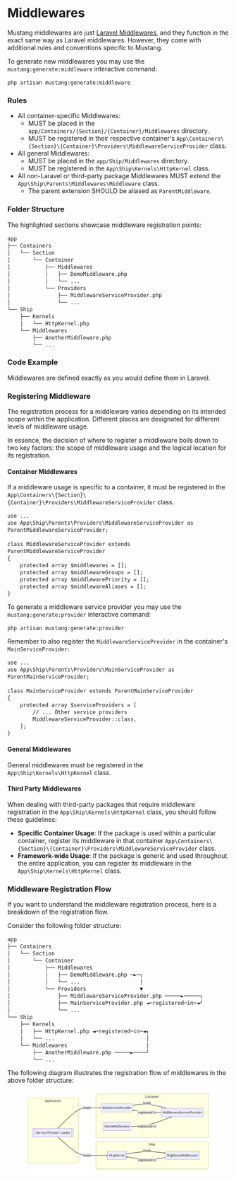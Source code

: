 # Middlewares

Mustang middlewares are just [Laravel Middlewares](https://laravel.com/docs/middleware), and they function in the exact same way as Laravel middlewares. However, they come with additional rules and conventions specific to Mustang.

To generate new middlewares you may use the `mustang:generate:middleware` interactive command:

```
php artisan mustang:generate:middleware
```

### Rules[​](https://apiato.io/docs/components/optional-components/middlewares#rules) <a href="#rules" id="rules"></a>

* All container-specific Middlewares:
  * MUST be placed in the `app/Containers/{Section}/{Container}/Middlewares` directory.
  * MUST be registered in their respective container's `App\Containers\{Section}\{Container}\Providers\MiddlewareServiceProvider` class.
* All general Middlewares:
  * MUST be placed in the `app/Ship/Middlewares` directory.
  * MUST be registered in the `App\Ship\Kernels\HttpKernel` class.
* All non-Laravel or third-party package Middlewares MUST extend the `App\Ship\Parents\Middlewares\Middleware` class.
  * The parent extension SHOULD be aliased as `ParentMiddleware`.

### Folder Structure[​](https://apiato.io/docs/components/optional-components/middlewares#folder-structure) <a href="#folder-structure" id="folder-structure"></a>

The highlighted sections showcase middleware registration points:

```
app
├── Containers
│   └── Section
│       └── Container
│           ├── Middlewares
│           │   ├── DemoMiddleware.php
│           │   └── ...
│           └── Providers
│               ├── MiddlewareServiceProvider.php
│               └── ...
└── Ship
    ├── Kernels
    │   └── HttpKernel.php
    └── Middlewares
        ├── AnotherMiddleware.php
        └── ...
```

### Code Example[​](https://apiato.io/docs/components/optional-components/middlewares#code-example) <a href="#code-example" id="code-example"></a>

Middlewares are defined exactly as you would define them in Laravel.

### Registering Middleware[​](https://apiato.io/docs/components/optional-components/middlewares#registering-middleware) <a href="#registering-middleware" id="registering-middleware"></a>

The registration process for a middleware varies depending on its intended scope within the application. Different places are designated for different levels of middleware usage.

In essence, the decision of where to register a middleware boils down to two key factors: the scope of middleware usage and the logical location for its registration.

#### Container Middlewares[​](https://apiato.io/docs/components/optional-components/middlewares#container-middlewares) <a href="#container-middlewares" id="container-middlewares"></a>

If a middleware usage is specific to a container, it must be registered in the `App\Containers\{Section}\{Container}\Providers\MiddlewareServiceProvider` class.

```
use ...
use App\Ship\Parents\Providers\MiddlewareServiceProvider as ParentMiddlewareServiceProvider;

class MiddlewareServiceProvider extends ParentMiddlewareServiceProvider
{
    protected array $middlewares = [];
    protected array $middlewareGroups = [];
    protected array $middlewarePriority = [];
    protected array $middlewareAliases = [];
}
```

To generate a middleware service provider you may use the `mustang:generate:provider` interactive command:

```
php artisan mustang:generate:provider
```

Remember to also register the `MiddlewareServiceProvider` in the container's `MainServiceProvider`:

```
use ...
use App\Ship\Parents\Providers\MainServiceProvider as ParentMainServiceProvider;

class MainServiceProvider extends ParentMainServiceProvider
{
    protected array $serviceProviders = [
        // ... Other service providers
        MiddlewareServiceProvider::class,
    ];
}
```

#### General Middlewares[​](https://apiato.io/docs/components/optional-components/middlewares#general-middlewares) <a href="#general-middlewares" id="general-middlewares"></a>

General middlewares must be registered in the `App\Ship\Kernels\HttpKernel` class.

#### Third Party Middlewares[​](https://apiato.io/docs/components/optional-components/middlewares#third-party-middlewares) <a href="#third-party-middlewares" id="third-party-middlewares"></a>

When dealing with third-party packages that require middleware registration in the `App\Ship\Kernels\HttpKernel` class, you should follow these guidelines:

* **Specific Container Usage**: If the package is used within a particular container, register its middleware in that container `App\Containers\{Section}\{Container}\Providers\MiddlewareServiceProvider` class.
* **Framework-wide Usage**: If the package is generic and used throughout the entire application, you can register its middleware in the `App\Ship\Kernels\HttpKernel` class.

### Middleware Registration Flow[​](https://apiato.io/docs/components/optional-components/middlewares#middleware-registration-flow) <a href="#middleware-registration-flow" id="middleware-registration-flow"></a>

If you want to understand the middleware registration process, here is a breakdown of the registration flow.

Consider the following folder structure:

```
app
├── Containers
│   └── Section
│       └── Container
│           ├── Middlewares
│           │   ├── DemoMiddleware.php ─►─┐
│           │   └── ...                   │
│           └── Providers                 ▼
│               ├── MiddlewareServiceProvider.php ─────►─────┐
│               ├── MainServiceProvider.php ◄─registered─in─◄┘
│               └── ...
└── Ship
    ├── Kernels
    │   ├── HttpKernel.php ◄─registered─in─◄┐
    │   └── ...                             │
    └── Middlewares                         │
        ├── AnotherMiddleware.php ─────►────┘
        └── ...
```

The following diagram illustrates the registration flow of middlewares in the above folder structure:

<figure><img src="../../../.gitbook/assets/image (2) (1).png" alt=""><figcaption></figcaption></figure>

